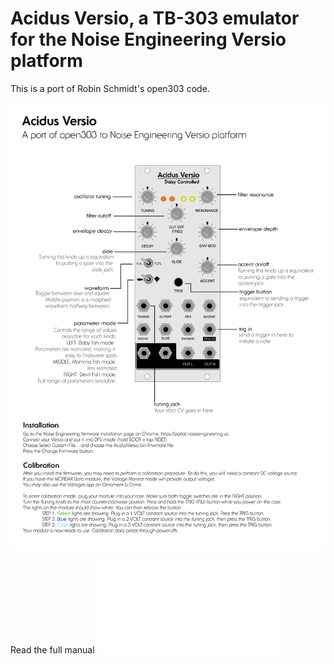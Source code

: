 # Acidus Versio, a TB-303 emulator for the Noise Engineering Versio platform

This is a port of Robin Schmidt's open303 code. 

![Instructions](docs/AcidusVersioInstructions.jpg)

Read the full manual ![here](docs/AcidusVersioManual.pdf)